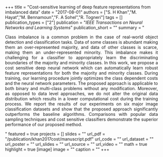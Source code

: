 +++
title = "Cost-sensitive learning of deep feature representations from imbalanced data"
date = "2017-08-01"
authors = ["S. H Khan","M. Hayat","M. Bennamoun","F. A Sohel","R. Togneri"]
tags = []
publication_types = ["2"]
publication = "_IEEE Transactions on Neural Networks and Learning Systems_"
publication_short = ""
summary = "<p style='text-align: justify;'> Class imbalance is a common problem in the case of real-world object detection and classification tasks. Data of some classes is abundant making them an over-represented majority, and data of other classes is scarce, making them an under-represented minority. This imbalance makes it challenging for a classifier to appropriately learn the discriminating boundaries of the majority and minority classes. In this work, we propose a cost sensitive deep neural network which can automatically learn robust feature representations for both the majority and minority classes. During training, our learning procedure jointly optimizes the class dependent costs and the neural network parameters. The proposed approach is applicable to both binary and multi-class problems without any modification. Moreover, as opposed to data level approaches, we do not alter the original data distribution which results in a lower computational cost during the training process. We report the results of our experiments on six major image classification datasets and show that the proposed approach significantly outperforms the baseline algorithms. Comparisons with popular data sampling techniques and cost sensitive classifiers demonstrate the superior performance of our proposed method.
</p>"
featured = true
projects = []
slides = ""
url_pdf = "/publication/khan2017cost/manuscript.pdf"
url_code = ""
url_dataset = ""
url_poster = ""
url_slides = ""
url_source = ""
url_video = ""
math = true
highlight = true
[image]
image = ""
caption = ""
+++

